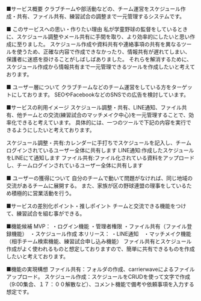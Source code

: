 ■サービス概要 クラブチームや部活動などの、チーム運営をスケジュール作成・共有、ファイル共有、練習試合の調整まで一元管理するシステムです。

■ このサービスへの思い・作りたい理由 私が学童野球の監督をしているときに、スケジュール調整やメール共有に手間を取り、より効率的にしたいと思い作成に至りました。 スケジュール作成や資料共有や連絡事項の共有を異なるツールを使うため、正確な内容で作成できなかったり、情報共有が遅れてしまい、 保護者に迷惑を掛けることがしばしばありました。 それらを解消するために、スケジュール作成から情報共有まで一元管理できるツールを作成したいと考えております。

■ ユーザー層について クラブチームなどのチーム運営をしている方をターゲットにしております。
SEOやFacebookなどのSNSでの広告を検討しています。

■サービスの利用イメージ スケジュール調整・共有、LINE通知、ファイル共有、他チームとの交流(練習試合のマッチメイク中心)を一元管理することで、効率化できると考えています。
具体的には、一つのツールで下記の内容を実行できるようにしたいと考えております。

スケジュール調整・共有:カレンダーに手打ちでスケジュールを記入し、チームログインされているユーザー全体に共有します
LINE通知:作成したスケジュールをLINEにて通知します
ファイル共有:ファイル化されている資料をアップロードし、チームログインされているユーザー全体に共有します

■ ユーザーの獲得について 自分のチームで動いて問題がなければ、同じ地域の交流があるチームに展開する。 また、家族が区の野球連盟の理事をしているため積極的に営業活動を行う。

■サービスの差別化ポイント・推しポイント チームと交流できる機能をつけて、練習試合を組む事ができる。

■機能候補 MVP： ・ログイン機能 ・管理者権限 ・ファイル共有（ファイル登録機能）　・スケジュール作成 本リリース： ・LINE通知　・マッチメイク機能（相手チーム検索機能、練習試合申し込み機能）
ファイル共有とスケジュール作成がよく使われるものと想定しておりますので、簡単に共有できるものを作成したいと考えております。

■機能の実現構想
ファイル共有：フォルダの作成、carrierwaveによるファイルアップロード。
スケジュール作成：スケジュールをCRUDを使って文字で作成（9:00集合、１７：００解散など）、コメント機能で備考や依頼事項を入力する想定です。
